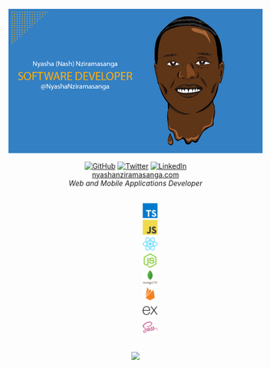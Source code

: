 ![banner](https://raw.githubusercontent.com/NyashaNziramasanga/NyashaNziramasanga/master/images/nash-software-developer.png)

<p align="center">
	<a href="https://github.com/NyashaNziramasanga"><img src="https://img.shields.io/github/followers/NyashaNziramasanga.svg?label=GitHub&style=social" alt="GitHub"></a>
	<a href="https://twitter.com/NyashaNziboi"><img src="https://img.shields.io/twitter/follow/NyashaNziboi?label=Twitter&style=social" alt="Twitter"></a>
	<a href="https://www.linkedin.com/in/nyasha-nash-nziramasanga-446380116"><img src="https://img.shields.io/badge/LinkedIn--_.svg?style=social&logo=linkedin" alt="LinkedIn"></a>
<br/><a href="https://www.nyashanziramasanga.com/">nyashanziramasanga.com</a>
	<br/><i>Web and Mobile Applications Developer</i> 
	
</p>

<p align="center">
	<code>
		<img height="30" src="https://raw.githubusercontent.com/NyashaNziramasanga/NyashaNziramasanga/master/images/typescript.svg">
		<img height="30" src="https://raw.githubusercontent.com/NyashaNziramasanga/NyashaNziramasanga/master/images/javascript.svg">
		<img height="30" src="https://raw.githubusercontent.com/NyashaNziramasanga/NyashaNziramasanga/master/images/react.svg">
		<img height="30" src="https://raw.githubusercontent.com/NyashaNziramasanga/NyashaNziramasanga/master/images/nodejs.svg">
		<img height="30" src="https://raw.githubusercontent.com/NyashaNziramasanga/NyashaNziramasanga/master/images/mongodb.svg">
		<img height="30" src="https://raw.githubusercontent.com/NyashaNziramasanga/NyashaNziramasanga/master/images/firebase.svg">
		<img height="30" src="https://raw.githubusercontent.com/NyashaNziramasanga/NyashaNziramasanga/master/images/express.svg">
		<img height="30" src="https://raw.githubusercontent.com/NyashaNziramasanga/NyashaNziramasanga/master/images/sass.svg">
	</code>
</p>

<p align="center">
	<img src="https://github-readme-stats.vercel.app/api/?username=NyashaNziramasanga&show_icons=true&title_color=3380C4&icon_color=3380C4&text_color=edf2f7&bg_color=151515"></img>
</p>
